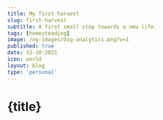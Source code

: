 ```yaml
---
title: My first harvest
slug: first-harvest
subtitle: A first small step towards a new life.
tags: [homesteading]
image: /og-images/dsg-analytics.png?v=1
published: true
date: 12-10-2021
icon: world
layout: blog
type: 'personal'
---
```


# {title}
